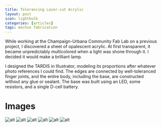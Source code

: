 ```yaml
---
title: Tolerancing Laser-cut Acrylic
layout: post
icon: lightbulb
categories: [articles]
tags: mechse fabrication
---
```


While working at the Champaign-Urbana Community Fab Lab on a previous project, I discovered a sheet of opalescent acrylic. At first transparent, it became unpredictably multicolored when a light was shone through it. I decided it would make a brilliant lamp.

I designed the TARDIS in Illustrator, modeling its proportions after whatever photo references I could find. The edges are connected by well-toleranced finger joints, and the entire body, including the base, are constructed without any glue or sealant. The base was built using an LED, some resistors, and a single D-cell battery.

# Images

![alt](http://40.media.tumblr.com/ce70d08a00b7f48e17e6457ab99af561/tumblr_mxars2WKoT1t5d2z2o7_1280.jpg)
![alt](http://40.media.tumblr.com/d2ddc46816df288a143968ce8d276a08/tumblr_mxars2WKoT1t5d2z2o5_1280.jpg)
![alt](http://40.media.tumblr.com/4c11c24a64d2673b365df3ea34323cf3/tumblr_mxars2WKoT1t5d2z2o1_1280.jpg)
![alt](http://36.media.tumblr.com/a0dda2e560ed9043f8fa19bcc29b5daa/tumblr_mxars2WKoT1t5d2z2o3_1280.jpg)
![alt](http://40.media.tumblr.com/6ab56b8caddda3b40376db93bb7b0431/tumblr_mxars2WKoT1t5d2z2o4_1280.jpg)
![alt](http://36.media.tumblr.com/1a07a674e07c5839ee90ab163adf8f43/tumblr_mxars2WKoT1t5d2z2o2_1280.jpg)
